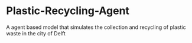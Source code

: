 # Plastic-Recycling-Agent
A agent based model that simulates the collection and recycling of plastic waste in the city of Delft

